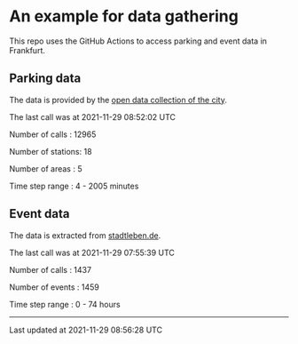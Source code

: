 # An example for data gathering

This repo uses the GitHub Actions to access parking and event data in Frankfurt.

## Parking data
The data is provided by the [open data collection of the city](https://www.offenedaten.frankfurt.de/).

The last call was at 2021-11-29 08:52:02 UTC

Number of calls   : 12965

Number of stations:    18

Number of areas   :     5

Time step range   :     4 -  2005 minutes


## Event data
The data is extracted from [stadtleben.de](https://stadtleben.de/frankfurt/).

The last call was at 2021-11-29 07:55:39 UTC

Number of calls   : 1437

Number of events  : 1459

Time step range   :    0 -   74 hours


----

Last updated at 2021-11-29 08:56:28 UTC
